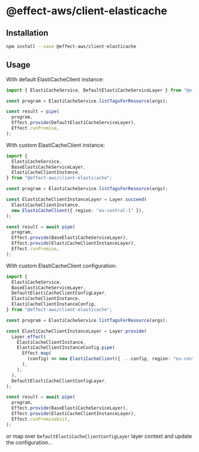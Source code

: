 # @effect-aws/client-elasticache

## Installation

```bash
npm install --save @effect-aws/client-elasticache
```

## Usage

With default ElastiCacheClient instance:

```typescript
import { ElastiCacheService, DefaultElastiCacheServiceLayer } from "@effect-aws/client-elasticache";

const program = ElastiCacheService.listTagsForResource(args);

const result = pipe(
  program,
  Effect.provide(DefaultElastiCacheServiceLayer),
  Effect.runPromise,
);
```

With custom ElastiCacheClient instance:

```typescript
import {
  ElastiCacheService,
  BaseElastiCacheServiceLayer,
  ElastiCacheClientInstance,
} from "@effect-aws/client-elasticache";

const program = ElastiCacheService.listTagsForResource(args);

const ElastiCacheClientInstanceLayer = Layer.succeed(
  ElastiCacheClientInstance,
  new ElastiCacheClient({ region: "eu-central-1" }),
);

const result = await pipe(
  program,
  Effect.provide(BaseElastiCacheServiceLayer),
  Effect.provide(ElastiCacheClientInstanceLayer),
  Effect.runPromise,
);
```

With custom ElastiCacheClient configuration:

```typescript
import {
  ElastiCacheService,
  BaseElastiCacheServiceLayer,
  DefaultElastiCacheClientConfigLayer,
  ElastiCacheClientInstance,
  ElastiCacheClientInstanceConfig,
} from "@effect-aws/client-elasticache";

const program = ElastiCacheService.listTagsForResource(args);

const ElastiCacheClientInstanceLayer = Layer.provide(
  Layer.effect(
    ElastiCacheClientInstance,
    ElastiCacheClientInstanceConfig.pipe(
      Effect.map(
        (config) => new ElastiCacheClient({ ...config, region: "eu-central-1" }),
      ),
    ),
  ),
  DefaultElastiCacheClientConfigLayer,
);

const result = await pipe(
  program,
  Effect.provide(BaseElastiCacheServiceLayer),
  Effect.provide(ElastiCacheClientInstanceLayer),
  Effect.runPromiseExit,
);
```

or map over `DefaultElastiCacheClientConfigLayer` layer context and update the configuration...
